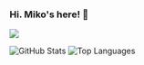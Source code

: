 ### Hi. Miko's here! 🙂
![](https://visitor-badge.glitch.me/badge?page_id=MiKoronjoo.MiKoronjoo)


![GitHub Stats](https://github-readme-stats.vercel.app/api?username=mikoronjoo&show_icons=true&line_height=40&theme=radical)
![Top Languages](https://github-readme-stats.vercel.app/api/top-langs/?username=mikoronjoo&show_icons=true&theme=radical)
